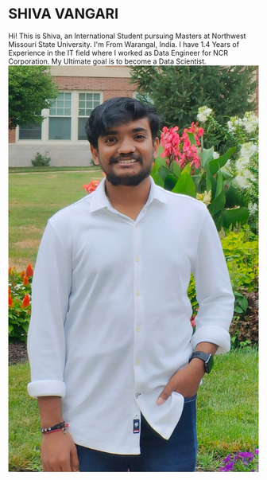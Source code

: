 # SHIVA VANGARI
Hi! This is Shiva, an International Student pursuing Masters at Northwest Missouri State University. I'm From Warangal, India. I have 1.4 Years of Experience in the IT field where I worked as Data Engineer for NCR Corporation. My Ultimate goal is to become a Data Scientist.
**![SHIVA](Shiva.jpeg)**
